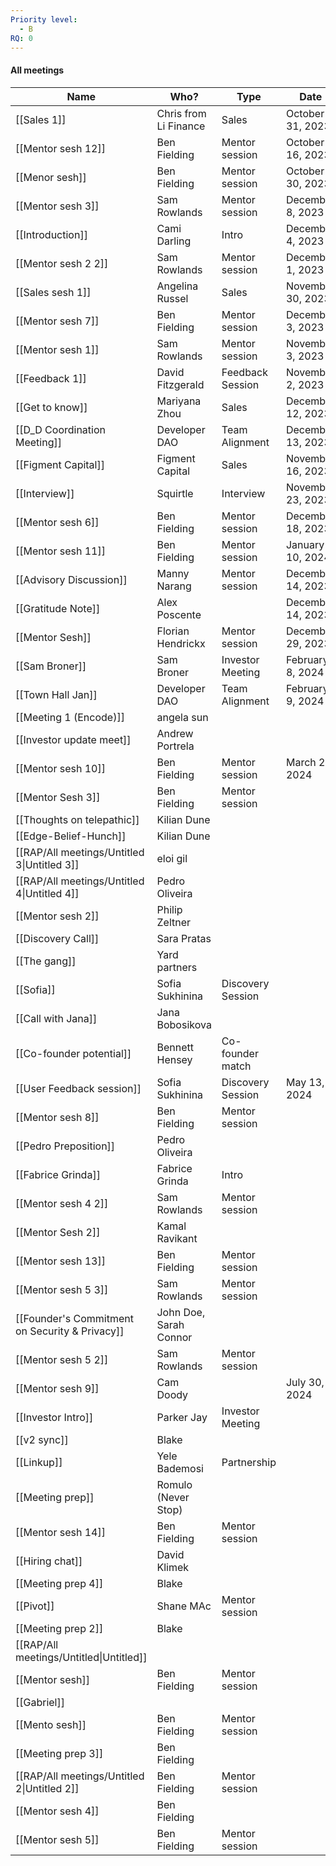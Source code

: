 ```yaml
---
Priority level:
  - B
RQ: 0
---
```

#### All meetings

|Name|Who?|Type|Date|
|---|---|---|---|
|[[Sales 1]]|Chris from Li Finance|Sales|October 31, 2023|
|[[Mentor sesh 12]]|Ben Fielding|Mentor session|October 16, 2023|
|[[Menor sesh]]|Ben Fielding|Mentor session|October 30, 2023|
|[[Mentor sesh 3]]|Sam Rowlands|Mentor session|December 8, 2023|
|[[Introduction]]|Cami Darling|Intro|December 4, 2023|
|[[Mentor sesh 2 2]]|Sam Rowlands|Mentor session|December 1, 2023|
|[[Sales sesh 1]]|Angelina Russel|Sales|November 30, 2023|
|[[Mentor sesh 7]]|Ben Fielding|Mentor session|December 3, 2023|
|[[Mentor sesh 1]]|Sam Rowlands|Mentor session|November 3, 2023|
|[[Feedback 1]]|David Fitzgerald|Feedback Session|November 2, 2023|
|[[Get to know]]|Mariyana Zhou|Sales|December 12, 2023|
|[[D_D Coordination Meeting]]|Developer DAO|Team Alignment|December 13, 2023|
|[[Figment Capital]]|Figment Capital|Sales|November 16, 2023|
|[[Interview]]|Squirtle|Interview|November 23, 2023|
|[[Mentor sesh 6]]|Ben Fielding|Mentor session|December 18, 2023|
|[[Mentor sesh 11]]|Ben Fielding|Mentor session|January 10, 2024|
|[[Advisory Discussion]]|Manny Narang|Mentor session|December 14, 2023|
|[[Gratitude Note]]|Alex Poscente||December 14, 2023|
|[[Mentor Sesh]]|Florian Hendrickx|Mentor session|December 29, 2023|
|[[Sam Broner]]|Sam Broner|Investor Meeting|February 8, 2024|
|[[Town Hall Jan]]|Developer DAO|Team Alignment|February 9, 2024|
|[[Meeting 1 (Encode)]]|angela sun|||
|[[Investor update meet]]|Andrew Portrela|||
|[[Mentor sesh 10]]|Ben Fielding|Mentor session|March 28, 2024|
|[[Mentor Sesh 3]]|Ben Fielding|Mentor session||
|[[Thoughts on telepathic]]|Kilian Dune|||
|[[Edge-Belief-Hunch]]|Kilian Dune|||
|[[RAP/All meetings/Untitled 3\|Untitled 3]]|eloi gil|||
|[[RAP/All meetings/Untitled 4\|Untitled 4]]|Pedro Oliveira|||
|[[Mentor sesh 2]]|Philip Zeltner|||
|[[Discovery Call]]|Sara Pratas|||
|[[The gang]]|Yard partners|||
|[[Sofia]]|Sofia Sukhinina|Discovery Session||
|[[Call with Jana]]|Jana Bobosikova|||
|[[Co-founder potential]]|Bennett Hensey|Co-founder match||
|[[User Feedback session]]|Sofia Sukhinina|Discovery Session|May 13, 2024|
|[[Mentor sesh 8]]|Ben Fielding|Mentor session||
|[[Pedro Preposition]]|Pedro Oliveira|||
|[[Fabrice Grinda]]|Fabrice Grinda|Intro||
|[[Mentor sesh 4 2]]|Sam Rowlands|Mentor session||
|[[Mentor Sesh 2]]|Kamal Ravikant|||
|[[Mentor sesh 13]]|Ben Fielding|Mentor session||
|[[Mentor sesh 5 3]]|Sam Rowlands|Mentor session||
|[[Founder's Commitment on Security & Privacy]]|John Doe, Sarah Connor|||
|[[Mentor sesh 5 2]]|Sam Rowlands|Mentor session||
|[[Mentor sesh 9]]|Cam Doody||July 30, 2024|
|[[Investor Intro]]|Parker Jay|Investor Meeting||
|[[v2 sync]]|Blake|||
|[[Linkup]]|Yele Bademosi|Partnership||
|[[Meeting prep]]|Romulo (Never Stop)|||
|[[Mentor sesh 14]]|Ben Fielding|Mentor session||
|[[Hiring chat]]|David Klimek|||
|[[Meeting prep 4]]|Blake|||
|[[Pivot]]|Shane MAc|Mentor session||
|[[Meeting prep 2]]|Blake|||
|[[RAP/All meetings/Untitled\|Untitled]]||||
|[[Mentor sesh]]|Ben Fielding|Mentor session||
|[[Gabriel]]||||
|[[Mento sesh]]|Ben Fielding|Mentor session||
|[[Meeting prep 3]]|Ben Fielding|||
|[[RAP/All meetings/Untitled 2\|Untitled 2]]|Ben Fielding|Mentor session||
|[[Mentor sesh 4]]|Ben Fielding|||
|[[Mentor sesh 5]]|Ben Fielding|Mentor session||